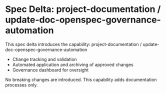 # Spec Delta: project-documentation / update-doc-openspec-governance-automation

This spec delta introduces the capability: project-documentation / update-doc-openspec-governance-automation

- Change tracking and validation
- Automated application and archiving of approved changes
- Governance dashboard for oversight

No breaking changes are introduced. This capability adds documentation processes only.
